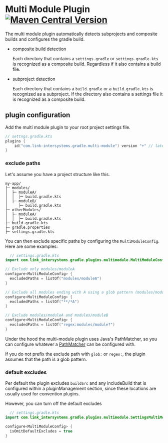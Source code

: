 # Multi Module Plugin [![Maven Central Version](https://img.shields.io/maven-central/v/com.link-intersystems.gradle.multi-module/com.link-intersystems.gradle.multi-module.gradle.plugin)](https://mvnrepository.com/artifact/com.link-intersystems.gradle.multi-module)

The multi module plugin automatically detects subprojects and composite builds and configures
the gradle build.

- composite build detection

  Each directory that contains a `settings.gradle` or `settings.gradle.kts` is recognized as a composite build.
  Regardless if it also contains a build file.
- subproject detection

  Each directory that contains a `build.gradle` or a `build.gradle.kts` is recognized as a subproject. If the
  directory also contains a settings file it is recognized as a composite build.

## plugin configuration

Add the multi module plugin to your root project settings file.

```kotlin
// settngs.gradle.kts
plugins {
    id("com.link-intersystems.gradle.multi-module") version "+" // latest version
}
```

### exclude paths

Let's assume you have a project structure like this.
```
my-app/
├─ modules/
│  ├─ moduleA/
│  │  ├─ build.gradle.kts
│  ├─ moduleB/
│     ├─ build.gradle.kts
├─ otherModules/
│  ├─ moduleA/
│  │  ├─ build.gradle.kts
├─ build.gradle.kts
├─ gradle.properties
├─ settings.gradle.kts
```

You can then exclude specific paths by configuring the `MultiModuleConfig`. Here are some examples:
```kotlin
  // settings.gradle.kts
import com.link_intersystems.gradle.plugins.multimodule.MultiModuleConfig

// Exclude only modules/moduleA
configure<MultiModuleConfig> {
  excludedPaths = listOf("modules/moduleA")
}

// Exclude all modules ending with A using a glob pattern (modules/moduleA, otherModules/moduleA)
configure<MultiModuleConfig> {
  excludedPaths = listOf("**/*A")
}

// Exclude modules/moduleA and modules/moduleB
configure<MultiModuleConfig> {
  excludedPaths = listOf("regex:modules/module?")
}
```
Under the hood the multi-module plugin uses Java's PathMatcher, so you can 
configure whatever a [PathMatcher](https://docs.oracle.com/en/java/javase/17/docs/api/java.base/java/nio/file/FileSystem.html#getPathMatcher(java.lang.String)) can be configured with.

If you do not prefix the exclude path with `glob:` or `regex:`, the plugin assumes
that the path is a glob pattern.

### default excludes

Per default the plugin excludes `buildSrc` and any includeBuild that is configured within
a pluginManagement section, since these locations are usually used for convention plugins.

However, you can turn off the default excludes
```kotlin
  // settings.gradle.kts
import com.link_intersystems.gradle.plugins.multimodule.SettingsMultiModuleConfig

configure<MultiModuleConfig> {
  isOmitDefaultExcludes = true
}
```